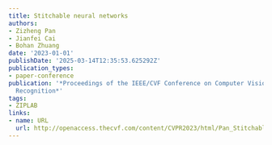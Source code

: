 ```yaml
---
title: Stitchable neural networks
authors:
- Zizheng Pan
- Jianfei Cai
- Bohan Zhuang
date: '2023-01-01'
publishDate: '2025-03-14T12:35:53.625292Z'
publication_types:
- paper-conference
publication: '*Proceedings of the IEEE/CVF Conference on Computer Vision and Pattern
  Recognition*'
tags:
- ZIPLAB
links:
- name: URL
  url: http://openaccess.thecvf.com/content/CVPR2023/html/Pan_Stitchable_Neural_Networks_CVPR_2023_paper.html
---
```

